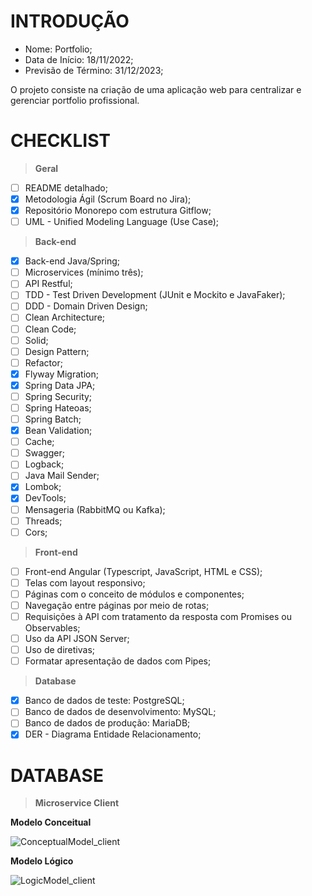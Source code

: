 # INTRODUÇÃO

- Nome: Portfolio;
- Data de Início: 18/11/2022;
- Previsão de Término: 31/12/2023;

O projeto consiste na criação de uma aplicação web para centralizar e gerenciar portfolio profissional. 


# CHECKLIST

> __Geral__

- [ ] README detalhado;
- [x] Metodologia Ágil (Scrum Board no Jira);
- [x] Repositório Monorepo com estrutura Gitflow;
- [ ] UML - Unified Modeling Language (Use Case);

> __Back-end__

- [x] Back-end Java/Spring;
- [ ] Microservices (mínimo três);
- [ ] API Restful;
- [ ] TDD - Test Driven Development (JUnit e Mockito e JavaFaker);
- [ ] DDD - Domain Driven Design;
- [ ] Clean Architecture;
- [ ] Clean Code;
- [ ] Solid;
- [ ] Design Pattern;
- [ ] Refactor;
- [x] Flyway Migration;
- [x] Spring Data JPA;
- [ ] Spring Security;
- [ ] Spring Hateoas;
- [ ] Spring Batch;
- [x] Bean Validation;
- [ ] Cache;
- [ ] Swagger;
- [ ] Logback;
- [ ] Java Mail Sender;
- [x] Lombok; 
- [x] DevTools;
- [ ] Mensageria (RabbitMQ ou Kafka);
- [ ] Threads;
- [ ] Cors;

> __Front-end__

- [ ] Front-end Angular (Typescript, JavaScript, HTML e CSS);
- [ ] Telas com layout responsivo;
- [ ] Páginas com o conceito de módulos e componentes;
- [ ] Navegação entre páginas por meio de rotas;
- [ ] Requisições à API com tratamento da resposta com Promises ou Observables;
- [ ] Uso da API JSON Server;
- [ ] Uso de diretivas;
- [ ] Formatar apresentação de dados com Pipes;

> __Database__

- [x] Banco de dados de teste: PostgreSQL;
- [ ] Banco de dados de desenvolvimento: MySQL;
- [ ] Banco de dados de produção: MariaDB;
- [x] DER - Diagrama Entidade Relacionamento;

# DATABASE

> __Microservice Client__

__Modelo Conceitual__

![ConceptualModel_client](https://user-images.githubusercontent.com/64662590/203781955-871fa259-84f0-4370-8dd4-361805c6253e.png)

__Modelo Lógico__

![LogicModel_client](https://user-images.githubusercontent.com/64662590/203782063-2bad26f4-2512-4eb5-a366-f5b77e4cceb3.png)



